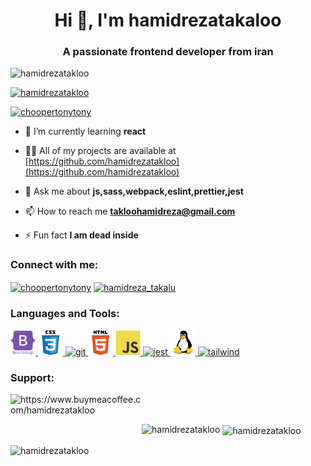 <h1 align="center">Hi 👋, I'm hamidrezatakaloo</h1>
<h3 align="center">A passionate frontend developer from iran</h3>

<p align="left"> <img src="https://komarev.com/ghpvc/?username=hamidrezatakloo&label=Profile%20views&color=0e75b6&style=flat" alt="hamidrezatakloo" /> </p>

<p align="left"> <a href="https://github.com/ryo-ma/github-profile-trophy"><img src="https://github-profile-trophy.vercel.app/?username=hamidrezatakloo" alt="hamidrezatakloo" /></a> </p>

<p align="left"> <a href="https://twitter.com/choopertonytony" target="blank"><img src="https://img.shields.io/twitter/follow/choopertonytony?logo=twitter&style=for-the-badge" alt="choopertonytony" /></a> </p>

- 🌱 I’m currently learning **react**

- 👨‍💻 All of my projects are available at [https://github.com/hamidrezatakloo](https://github.com/hamidrezatakloo)

- 💬 Ask me about **js,sass,webpack,eslint,prettier,jest**

- 📫 How to reach me **takloohamidreza@gmail.com**

- ⚡ Fun fact **I am dead inside**

<h3 align="left">Connect with me:</h3>
<p align="left">
<a href="https://twitter.com/choopertonytony" target="blank"><img align="center" src="https://raw.githubusercontent.com/rahuldkjain/github-profile-readme-generator/master/src/images/icons/Social/twitter.svg" alt="choopertonytony" height="30" width="40" /></a>
<a href="https://instagram.com/hamidreza_takalu" target="blank"><img align="center" src="https://raw.githubusercontent.com/rahuldkjain/github-profile-readme-generator/master/src/images/icons/Social/instagram.svg" alt="hamidreza_takalu" height="30" width="40" /></a>
</p>

<h3 align="left">Languages and Tools:</h3>
<p align="left"> <a href="https://getbootstrap.com" target="_blank" rel="noreferrer"> <img src="https://raw.githubusercontent.com/devicons/devicon/master/icons/bootstrap/bootstrap-plain-wordmark.svg" alt="bootstrap" width="40" height="40"/> </a> <a href="https://www.w3schools.com/css/" target="_blank" rel="noreferrer"> <img src="https://raw.githubusercontent.com/devicons/devicon/master/icons/css3/css3-original-wordmark.svg" alt="css3" width="40" height="40"/> </a> <a href="https://git-scm.com/" target="_blank" rel="noreferrer"> <img src="https://www.vectorlogo.zone/logos/git-scm/git-scm-icon.svg" alt="git" width="40" height="40"/> </a> <a href="https://www.w3.org/html/" target="_blank" rel="noreferrer"> <img src="https://raw.githubusercontent.com/devicons/devicon/master/icons/html5/html5-original-wordmark.svg" alt="html5" width="40" height="40"/> </a> <a href="https://developer.mozilla.org/en-US/docs/Web/JavaScript" target="_blank" rel="noreferrer"> <img src="https://raw.githubusercontent.com/devicons/devicon/master/icons/javascript/javascript-original.svg" alt="javascript" width="40" height="40"/> </a> <a href="https://jestjs.io" target="_blank" rel="noreferrer"> <img src="https://www.vectorlogo.zone/logos/jestjsio/jestjsio-icon.svg" alt="jest" width="40" height="40"/> </a> <a href="https://www.linux.org/" target="_blank" rel="noreferrer"> <img src="https://raw.githubusercontent.com/devicons/devicon/master/icons/linux/linux-original.svg" alt="linux" width="40" height="40"/> </a> <a href="https://tailwindcss.com/" target="_blank" rel="noreferrer"> <img src="https://www.vectorlogo.zone/logos/tailwindcss/tailwindcss-icon.svg" alt="tailwind" width="40" height="40"/> </a> </p>

<h3 align="left">Support:</h3>
<p><a href="https://www.buymeacoffee.com/https://www.buymeacoffee.com/hamidrezatakloo"> <img align="left" src="https://cdn.buymeacoffee.com/buttons/v2/default-yellow.png" height="50" width="210" alt="https://www.buymeacoffee.com/hamidrezatakloo" /></a></p><br><br>

<p><img align="left" src="https://github-readme-stats.vercel.app/api/top-langs?username=hamidrezatakloo&show_icons=true&locale=en&layout=compact" alt="hamidrezatakloo" /></p>

<p>&nbsp;<img align="center" src="https://github-readme-stats.vercel.app/api?username=hamidrezatakloo&show_icons=true&locale=en" alt="hamidrezatakloo" /></p>

<p><img align="center" src="https://github-readme-streak-stats.herokuapp.com/?user=hamidrezatakloo&" alt="hamidrezatakloo" /></p>
